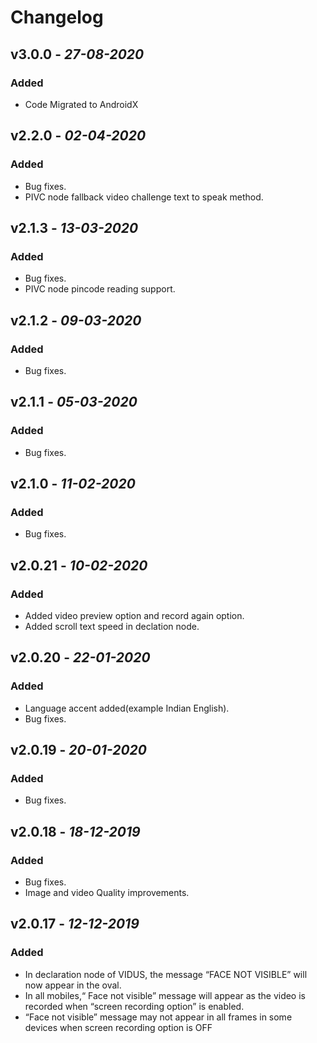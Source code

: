 # Changelog


## **v3.0.0** - *27-08-2020*

### Added
- Code Migrated to AndroidX


## **v2.2.0** - *02-04-2020*
### Added
- Bug fixes.
- PIVC node fallback video challenge text to speak method.

## **v2.1.3** - *13-03-2020*
### Added
- Bug fixes.
- PIVC node pincode reading support.

## **v2.1.2** - *09-03-2020*
### Added
- Bug fixes.

## **v2.1.1** - *05-03-2020*
### Added
- Bug fixes.


## **v2.1.0** - *11-02-2020*
### Added
- Bug fixes.

## **v2.0.21** - *10-02-2020*
### Added
- Added video preview option and record again option.
- Added scroll text speed in declation node.

## **v2.0.20** - *22-01-2020*
### Added
- Language accent added(example Indian English).
- Bug fixes.

## **v2.0.19** - *20-01-2020*
### Added
- Bug fixes.

## **v2.0.18** - *18-12-2019*
### Added
- Bug fixes.
- Image and video Quality improvements.

## **v2.0.17** - *12-12-2019*
### Added
- In declaration node of VIDUS, the message “FACE NOT VISIBLE” will now appear in the oval.
- In all mobiles,“ Face not visible” message will appear as the video is recorded when “screen recording option” is enabled.
- “Face not visible” message may not appear in all frames in some devices when screen recording option is OFF
